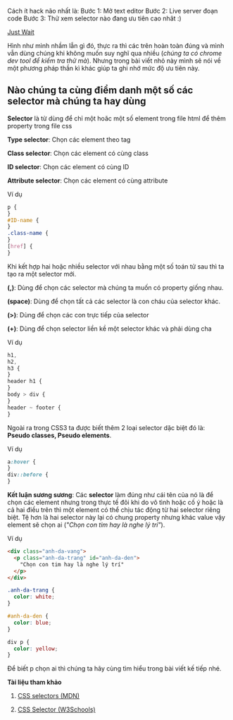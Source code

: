 Cách ít hack não nhất là:
Bước 1: Mở text editor
Bước 2: Live server đoạn code
Bước 3: Thử xem selector nào đang ưu tiên cao nhât :)

[Just Wait](https://giphy.com/gifs/colbertlateshow-stephen-colbert-wait-l0HlKrB02QY0f1mbm)

Hình như mình nhầm lẫn gì đó, thực ra thì các trên hoàn toàn đúng và mình vẫn dùng chúng khi không muốn suy nghĩ qua nhiều (_chúng ta có chrome dev tool để kiếm tra thử mà_). Nhưng trong bài viết nhỏ này mình sẽ nói về một phương pháp thần kì khác giúp ta ghi nhớ mức độ ưu tiên này.

## Nào chúng ta cùng điểm danh một số các selector mà chúng ta hay dùng

**Selector** là từ dùng để chỉ một hoăc một số element trong file html để thêm property trong file css

**Type selector**: Chọn các element theo tag

**Class selector**: Chọn các element có cùng class

**ID selector**: Chọn các element có cùng ID

**Attribute selector**: Chọn các element có cùng attribute

Ví dụ

```css
p {
}
#ID-name {
}
.class-name {
}
[href] {
}
```

Khi kết hợp hai hoặc nhiều selector với nhau bằng một số toán tử sau thì ta tạo ra một selector mới.

**(,)**: Dùng để chọn các selector mà chúng ta muốn có property giống nhau.

**(space)**: Dùng để chọn tất cả các selector là con cháu của selector khác.

**(>)**: Dùng để chọn các con trực tiếp của selector

**(+)**: Dùng để chọn selector liền kề một selector khác và phải dùng cha

Ví dụ

```css
h1,
h2,
h3 {
}
header h1 {
}
body > div {
}
header ~ footer {
}
```

Ngoài ra trong CSS3 ta được biết thêm 2 loại selector dặc biệt đó là: **Pseudo classes, Pseudo elements**.

Ví dụ

```css
a:hover {
}
div::before {
}
```

**Kết luận sương sương**: Các **selector** làm đúng như cái tên của nó là để chọn các element nhưng trong thực tế đôi khi do vô tình hoặc cố ý hoặc là cả hai điều trên thì một element có thể chịu tác động từ hai selector riêng biệt. Tệ hơn là hai selector này lại có chung property nhưng khác value vậy element sẽ chọn ai (_"Chọn con tim hay là nghe lý trí"_).

Ví dụ

```html
<div class="anh-da-vang">
  <p class="anh-da-trang" id="anh-da-den">
    "Chọn con tim hay là nghe lý trí"
  </p>
</div>
```

```css
.anh-da-trang {
  color: white;
}

#anh-da-den {
  color: blue;
}

div p {
  color: yellow;
}
```

Để biết p chọn ai thì chúng ta hãy cùng tìm hiểu trong bài viết kế tiếp nhé.

**Tài liệu tham khảo**

1. [CSS selectors (MDN)](https://developer.mozilla.org/en-US/docs/Web/CSS/CSS_Selectors)

2. [CSS Selector (W3Schools)](https://www.w3schools.com/cssref/css_selectors.asp)
